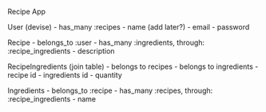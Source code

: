 Recipe App

User (devise)
    - has_many :recipes
    <!-- - has_many :ingredients, through: :recipes ??? -->
    - name (add later?)
    - email
    - password
    <!-- - has_many :categories -->

Recipe
    - belongs_to :user
    - has_many :ingredients, through: :recipe_ingredients
    - description
    <!-- - belongs_to :category -->

RecipeIngredients (join table)
    - belongs to recipes
    - belongs to ingredients
    - recipe id
    - ingredients id
    - quantity

Ingredients
    - belongs_to :recipe
    - has_many :recipes, through: :recipe_ingredients
    - name

<!-- Categories (join table)
    - belongs_to :user
    - belongs_to :recipe
    - content -->